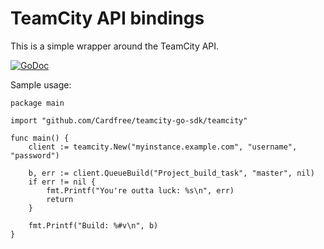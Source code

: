 TeamCity API bindings
=====================

This is a simple wrapper around the TeamCity API.

[![GoDoc](https://godoc.org/github.com/Cardfree/teamcity-sdk-go?status.png)](https://godoc.org/github.com/Cardfree/teamcity-sdk-go)

Sample usage:

```
package main

import "github.com/Cardfree/teamcity-go-sdk/teamcity"

func main() {
	client := teamcity.New("myinstance.example.com", "username", "password")

	b, err := client.QueueBuild("Project_build_task", "master", nil)
	if err != nil {
		fmt.Printf("You're outta luck: %s\n", err)
		return
	}

	fmt.Printf("Build: %#v\n", b)
}
```
